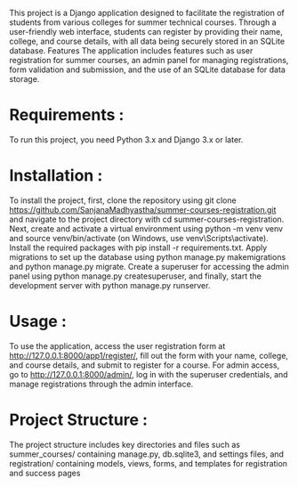This project is a Django application designed to facilitate the registration of students from various colleges for summer technical courses. Through a user-friendly web interface, students can register by providing their name, college, and course details, with all data being securely stored in an SQLite database.
Features
The application includes features such as user registration for summer courses, an admin panel for managing registrations, form validation and submission, and the use of an SQLite database for data storage.

# Requirements :
To run this project, you need Python 3.x and Django 3.x or later.

# Installation :
To install the project, first, clone the repository using git clone https://github.com/SanjanaMadhyastha/summer-courses-registration.git and navigate to the project directory with cd summer-courses-registration. Next, create and activate a virtual environment using python -m venv venv and source venv/bin/activate (on Windows, use venv\Scripts\activate). Install the required packages with pip install -r requirements.txt. Apply migrations to set up the database using python manage.py makemigrations and python manage.py migrate. Create a superuser for accessing the admin panel using python manage.py createsuperuser, and finally, start the development server with python manage.py runserver.

# Usage :
To use the application, access the user registration form at http://127.0.0.1:8000/app1/register/, fill out the form with your name, college, and course details, and submit to register for a course. For admin access, go to http://127.0.0.1:8000/admin/, log in with the superuser credentials, and manage registrations through the admin interface.

# Project Structure :
The project structure includes key directories and files such as summer_courses/ containing manage.py, db.sqlite3, and settings files, and registration/ containing models, views, forms, and templates for registration and success pages
